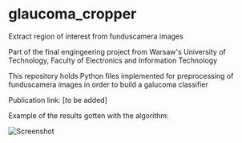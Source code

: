 # glaucoma_cropper
Extract region of interest from funduscamera images

Part of the final engingeering project from Warsaw's University of Technology, Faculty of Electronics and Information Technology

This repository holds Python files implemented for preprocessing of funduscamera images in order to build a galucoma classifier

Publication link: [to be added]

Example of the results gotten with the algorithm:

![Screenshot](docs/example_1.png)

